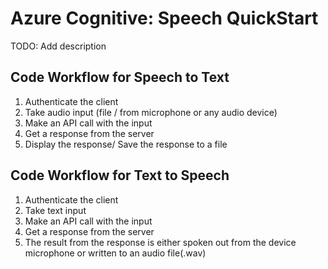 # Azure Cognitive: Speech QuickStart

TODO: Add description

## Code Workflow for Speech to Text

1. Authenticate the client
2. Take audio input (file / from microphone or any audio device)
3. Make an API call with the input
4. Get a response from the server
5. Display the response/ Save the response to a file

## Code Workflow for Text to Speech

1. Authenticate the client
2. Take text input
3. Make an API call with the input
4. Get a response from the server
5. The result from the response is either spoken out from the device microphone or written to an audio file(.wav)
